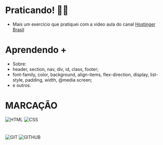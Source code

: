 # Praticando! :technologist:		 
 * Mais um exercício que pratiquei com a vídeo aula do canal [Hostinger Brasil](https://www.youtube.com/watch?v=gRIWFYRaVto&ab_channel=HostingerBrasil)
# Aprendendo +
 * Sobre:
 * header, section, nav, div, id, class, footer;
 * font-family, color, background, align-items, flex-direction, display, list-style, padding, width, @media screen;
 * e outros.
 
# MARCAÇÃO 
![HTML](https://i.ibb.co/41fmmJj/html.png)
![CSS](https://i.ibb.co/7twStGd/css.png)

#
![GIT](https://i.ibb.co/cNJmzHT/Git-Icon-1788-C.png)
![GITHUB](https://i.ibb.co/7WfKFyM/github2.png)
